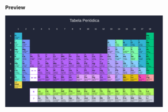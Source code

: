 
### Preview

![preview](https://raw.githubusercontent.com/ezp127/rails-periodic-table/main/preview.png "Preview")
